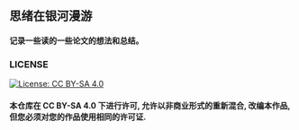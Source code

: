 ## 思绪在银河漫游

#### 记录一些读的一些论文的想法和总结。


### LICENSE
[![License: CC BY-SA 4.0](https://licensebuttons.net/l/by-sa/4.0/80x15.png)](https://creativecommons.org/licenses/by-sa/4.0/)
#### 本仓库在 **CC BY-SA 4.0** 下进行许可, 允许以非商业形式的重新混合, 改编本作品, 但您必须对您的作品使用相同的许可证.
